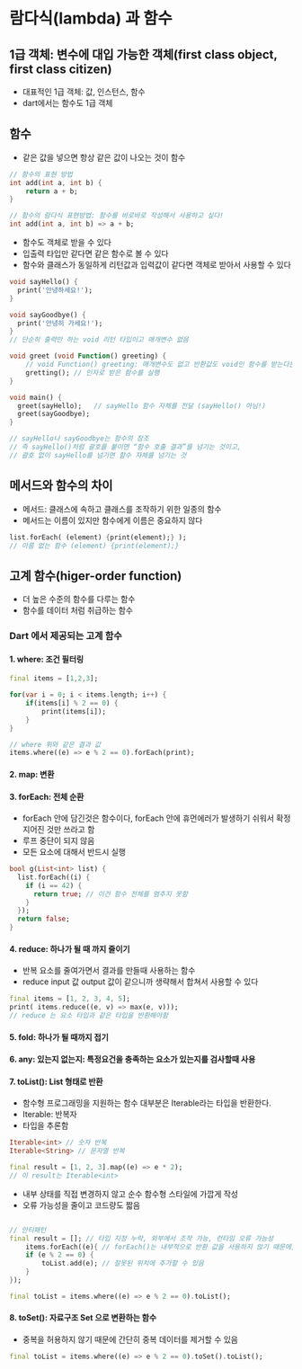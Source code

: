 # 람다식(lambda) 과 함수

## 1급 객체: 변수에 대입 가능한 객체(first class object, first class citizen)
- 대표적인 1급 객체: 값, 인스턴스, 함수
- dart에서는 함수도 1급 객체

## 함수
- 같은 값을 넣으면 항상 같은 값이 나오는 것이 함수

```dart
// 함수의 표현 방법
int add(int a, int b) {
    return a + b;
}

// 함수의 람다식 표현방법: 함수를 바로바로 작성해서 사용하고 싶다!
int add(int a, int b) => a + b;
```
- 함수도 객체로 받을 수 있다
- 입출력 타입만 같다면 같은 함수로 볼 수 있다
- 함수와 클래스가 동일하게 리턴값과 입력값이 같다면 객체로 받아서 사용할 수 있다

```dart
void sayHello() {
  print('안녕하세요!');
}

void sayGoodbye() {
  print('안녕히 가세요!');
}
// 단순히 출력만 하는 void 리턴 타입이고 매개변수 없음

void greet (void Function() greeting) {
    // void Function() greeting: 매개변수도 없고 반환값도 void인 함수를 받는다는 타입 명시
    gretting(); // 인자로 받은 함수를 실행
}

void main() {
  greet(sayHello);   // sayHello 함수 자체를 전달 (sayHello() 아님!)
  greet(sayGoodbye);
}

// sayHello나 sayGoodbye는 함수의 참조
// 즉 sayHello()처럼 괄호를 붙이면 “함수 호출 결과”를 넘기는 것이고, 
// 괄호 없이 sayHello를 넘기면 함수 자체를 넘기는 것
```

## 메서드와 함수의 차이

- 메서드: 클래스에 속하고 클래스를 조작하기 위한 일종의 함수
- 메서드는 이름이 있지만 함수에게 이름은 중요하지 않다

```dart
list.forEach( (element) {print(element);} );
// 이름 없는 함수 (element) {print(element);}
```

## 고계 함수(higer-order function)
- 더 높은 수준의 함수를 다루는 함수
- 함수를 데이터 처럼 취급하는 함수

### Dart 에서 제공되는 고계 함수

#### 1. where: 조건 필터링
```dart
final items = [1,2,3];

for(var i = 0; i < items.length; i++) {
    if(items[i] % 2 == 0) {
        print(items[i]);
    }
}

// where 위와 같은 결과 값
items.where((e) => e % 2 == 0).forEach(print);
```
#### 2. map: 변환

#### 3. forEach: 전체 순환
- forEach 안에 담긴것은 함수이다, forEach 안에 휴먼에러가 발생하기 쉬워서 확정지어진 것만 쓰라고 함
- 루프 중단이 되지 않음
- 모든 요소에 대해서 반드시 실행

```dart
bool g(List<int> list) {
  list.forEach((i) {
    if (i == 42) {
      return true; // 이건 함수 전체를 멈추지 못함
    }
  });
  return false;
}
```

#### 4. reduce: 하나가 될 때 까지 줄이기
- 반복 요소를 줄여가면서 결과를 만들때 사용하는 함수
- reduce input 값 output 값이 같으니까 생략해서 합쳐서 사용할 수 있다
```dart
final items = [1, 2, 3, 4, 5];
print( items.reduce((e, v) => max(e, v)));
// reduce 는 요소 타입과 같은 타입을 반환해야함
```


#### 5. fold: 하나가 될 때까지 접기

#### 6. any: 있는지 없는지: 특정요건을 충족하는 요소가 있는지를 검사할때 사용

#### 7. toList(): List 형태로 반환
- 함수형 프로그래밍을 지원하는 함수 대부분은 Iterable<T>라는 타입을 반환한다.
- Iterable<T>: 반복자
- 타입을 추론함

```dart
Iterable<int> // 숫자 반복
Iterable<String> // 문자열 반복

final result = [1, 2, 3].map((e) => e * 2);
// 이 result는 Iterable<int>
```

- 내부 상태를 직접 변경하지 않고 순수 함수형 스타일에 가깝게 작성
- 오류 가능성을 줄이고 코드량도 짧음

```dart

// 안티패턴
final result = []; // 타입 지정 누락, 외부에서 조작 가능, 런타임 오류 가능성
    items.forEach((e){ // forEach()는 내부적으로 반환 값을 사용하지 않기 때문에, 로직이 늘어나면 디버깅하기 어려움.
    if (e % 2 == 0) {
        toList.add(e); // 잘못된 위치에 추가할 수 있음
    }
});

final toList = items.where((e) => e % 2 == 0).toList();
```

#### 8. toSet(): 자료구조 Set 으로 변환하는 함수
- 중복을 허용하지 않기 때문에 간단히 중복 데이터를 제거할 수 있음

```dart
final toList = items.where((e) => e % 2 == 0).toSet().toList();
```
